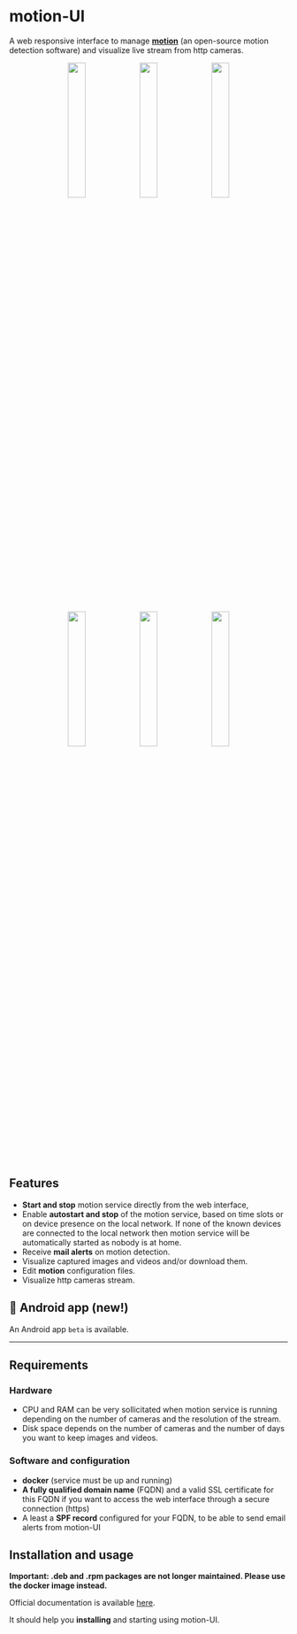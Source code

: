 # motion-UI

A web responsive interface to manage <a href="https://motion-project.github.io/"><b>motion</b></a> (an open-source motion detection software) and visualize live stream from http cameras.

<div align="center">
    <img src="https://github.com/lbr38/motion-UI/assets/54670129/0ce02da3-c23d-444a-9435-7b7c0ea66b13" width=25% align="top">
    <img src="https://github.com/lbr38/motion-UI/assets/54670129/94f914a0-62f4-4ebd-947e-ce7aed78a49b" width=25% align="top">
    <img src="https://github.com/lbr38/motion-UI/assets/54670129/7c188133-d267-46a3-b12c-8c7401d12c15" width=25% align="top">
</div>
<br>
<div align="center">
    <img src="https://github.com/lbr38/motion-UI/assets/54670129/b01953b0-5c60-4ede-ab25-e09d0f575d39" width=25% align="top">
    <img src="https://github.com/lbr38/motion-UI/assets/54670129/d238e11d-ac03-4bc0-9112-a7d1c10c960d" width=25% align="top">
    <img src="https://github.com/lbr38/motion-UI/assets/54670129/98f945c9-d03e-4ab3-8041-ea5ac50d3fdb" width=25% align="top">
    
</div>

<br>

## Features

- **Start and stop** motion service directly from the web interface,
- Enable **autostart and stop** of the motion service, based on time slots or on device presence on the local network. If none of the known devices are connected to the local network then motion service will be automatically started as nobody is at home.
- Receive **mail alerts** on motion detection.
- Visualize captured images and videos and/or download them.
- Edit **motion** configuration files.
- Visualize http cameras stream.

## 📱 Android app (new!)

An Android app ``beta`` is available.

<hr>


## Requirements

### Hardware

- CPU and RAM can be very sollicitated when motion service is running depending on the number of cameras and the resolution of the stream.
- Disk space depends on the number of cameras and the number of days you want to keep images and videos.

### Software and configuration

- **docker** (service must be up and running)
- **A fully qualified domain name** (FQDN) and a valid SSL certificate for this FQDN if you want to access the web interface through a secure connection (https)
- A least a **SPF record** configured for your FQDN, to be able to send email alerts from motion-UI

## Installation and usage

**Important: .deb and .rpm packages are not longer maintained. Please use the docker image instead.**

Official documentation is available <a href="https://github.com/lbr38/motion-UI/wiki">here</a>.

It should help you **installing** and starting using motion-UI.
